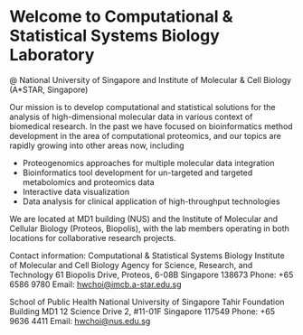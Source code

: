 
# Welcome to Computational & Statistical Systems Biology Laboratory
@ National University of Singapore and Institute of Molecular & Cell Biology (A*STAR, Singapore)

Our mission is to develop computational and statistical solutions for the analysis of high-dimensional molecular data in various context of biomedical research. In the past we have focused on bioinformatics method development in the area of computational proteomics, and our topics are rapidly growing into other areas now, including

- Proteogenomics approaches for multiple molecular data integration
- Bioinformatics tool development for un-targeted and targeted metabolomics and proteomics data
- Interactive data visualization
- Data analysis for clinical application of high-throughput technologies

We are located at MD1 building (NUS) and the Institute of Molecular and Cellular Biology (Proteos, Biopolis), with the lab members operating in both locations for collaborative research projects.


Contact information:
Computational & Statistical Systems Biology
Institute of Molecular and Cell Biology
Agency for Science, Research, and Technology
61 Biopolis Drive, Proteos, 6-08B
Singapore 138673
Phone: +65 6586 9780
Email: hwchoi@imcb.a-star.edu.sg

School of Public Health
National University of Singapore
Tahir Foundation Building MD1
12 Science Drive 2, #11-01F
Singapore 117549
Phone: +65 9636 4411
Email: hwchoi@nus.edu.sg
